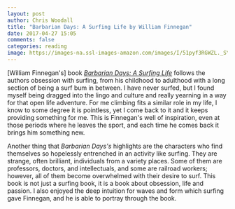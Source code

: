 ```yaml
---
layout: post
author: Chris Woodall
title: "Barbarian Days: A Surfing Life by William Finnegan"
date: 2017-04-27 15:05
comments: false
categories: reading
image: https://images-na.ssl-images-amazon.com/images/I/51pyf3RGWZL._SY346_.jpg
---
```


[William Finnegan's] book _[Barbarian Days: A Surfing Life]_ follows the 
authors obsession with surfing, from his childhood to adulthood with a 
long section of being a surf bum in between.  I have never surfed, but I
found myself being dragged into the lingo and culture and really yearning
in a way for that open life adventure. For me climbing fits a similar role
in my life, I know to some degree it is pointless, yet I come back to it and
it keeps providing something for me. This is Finnegan's well of inspiration,
even at those periods where he leaves the sport, and each time he comes back
it brings him something new.

Another thing that _Barbarian Days's_ highlights are the characters who find 
themselves so hopelessly entrenched in an activity like surfing. They are 
strange, often brilliant, individuals from a variety places. Some of them
are professors, doctors, and intellectuals, and some are railroad workers;
however, all of them become overwhelmed with their desire to surf. This 
book is not just a surfing book, it is a book about obsession, life and
passion. I also enjoyed the deep intuition for waves and form which surfing
gave Finnegan, and he is able to portray through the book.

[Barbarian Days: A Surfing Life]: https://www.amazon.com/dp/B00G3L6JMS/ref=dp-kindle-redirect?_encoding=UTF8&btkr=1
[William Finnegan]: https://www.newyorker.com/contributors/william-finnegan
